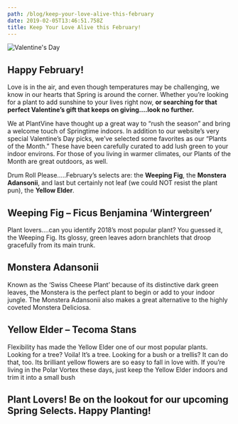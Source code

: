 ```yaml
---
path: /blog/keep-your-love-alive-this-february
date: 2019-02-05T13:46:51.758Z
title: Keep Your Love Alive this February!
---
```

![Valentine's Day](/assets/valentines-day-2019.png "Valentine's Day")

## Happy February!

Love is in the air, and even though temperatures may be challenging, we know in our hearts that Spring is around the corner. Whether you’re looking for a plant to add sunshine to your lives right now, **or searching for that perfect Valentine’s gift that keeps on giving….look no further.**

We at PlantVine have thought up a great way to “rush the season” and bring a welcome touch of Springtime indoors.  In addition to our website’s very special Valentine’s Day picks, we’ve selected some favorites as our “Plants of the Month.” These have been carefully curated to add lush green to your indoor environs. For those of you living in warmer climates, our Plants of the Month are great outdoors, as well.

Drum Roll Please…..February’s selects are: the **Weeping Fig**, the **Monstera Adansonii**, and last but certainly not leaf (we could NOT resist the plant pun), the **Yellow Elder**.

## Weeping Fig – Ficus Benjamina ‘Wintergreen’

Plant lovers….can you identify 2018’s most popular plant? You guessed it, the Weeping Fig. Its glossy, green leaves adorn branchlets that droop gracefully from its main trunk.

## Monstera Adansonii

Known as the ‘Swiss Cheese Plant’ because of its distinctive dark green leaves, the Monstera is the perfect plant to begin or add to your indoor jungle. The Monstera Adansonii also makes a great alternative to the highly coveted Monstera Deliciosa.

## Yellow Elder – Tecoma Stans

Flexibility has made the Yellow Elder one of our most popular plants. Looking for a tree? Voila! It’s a tree. Looking for a bush or a trellis? It can do that, too. Its brilliant yellow flowers are so easy to fall in love with. If you’re living in the Polar Vortex these days, just keep the Yellow Elder indoors and trim it into a small bush

## Plant Lovers! Be on the lookout for our upcoming Spring Selects. Happy Planting!
